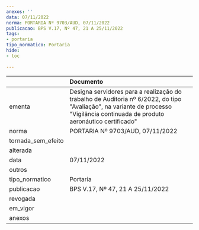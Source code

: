 ```yaml
---
anexos: ''
data: 07/11/2022
norma: PORTARIA Nº 9703/AUD, 07/11/2022
publicacao: BPS V.17, Nº 47, 21 A 25/11/2022
tags:
- portaria
tipo_normatico: Portaria
hide: 
- toc 
 
---
```


|                    | Documento                                                                                                                                                                        |
|:-------------------|:---------------------------------------------------------------------------------------------------------------------------------------------------------------------------------|
| ementa             | Designa servidores para a realização do trabalho de Auditoria nº 6/2022, do tipo "Avaliação", na variante de processo "Vigilância continuada de produto aeronáutico certificado" |
| norma              | PORTARIA Nº 9703/AUD, 07/11/2022                                                                                                                                                 |
| tornada_sem_efeito |                                                                                                                                                                                  |
| alterada           |                                                                                                                                                                                  |
| data               | 07/11/2022                                                                                                                                                                       |
| outros             |                                                                                                                                                                                  |
| tipo_normatico     | Portaria                                                                                                                                                                         |
| publicacao         | BPS V.17, Nº 47, 21 A 25/11/2022                                                                                                                                                 |
| revogada           |                                                                                                                                                                                  |
| em_vigor           |                                                                                                                                                                                  |
| anexos             |                                                                                                                                                                                  |